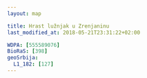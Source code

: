 ```yaml
---
layout: map

title: Hrast lužnjak u Zrenjaninu
last_modified_at: 2018-05-21T23:31:22+02:00

WDPA: [555589076]
BioRaS: [398]
geoSrbija:
  L1_182: [127]
---
```

